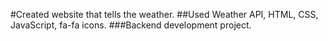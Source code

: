 #Created website that tells the weather. 
##Used Weather API, HTML, CSS, JavaScript, fa-fa icons. 
###Backend development project.